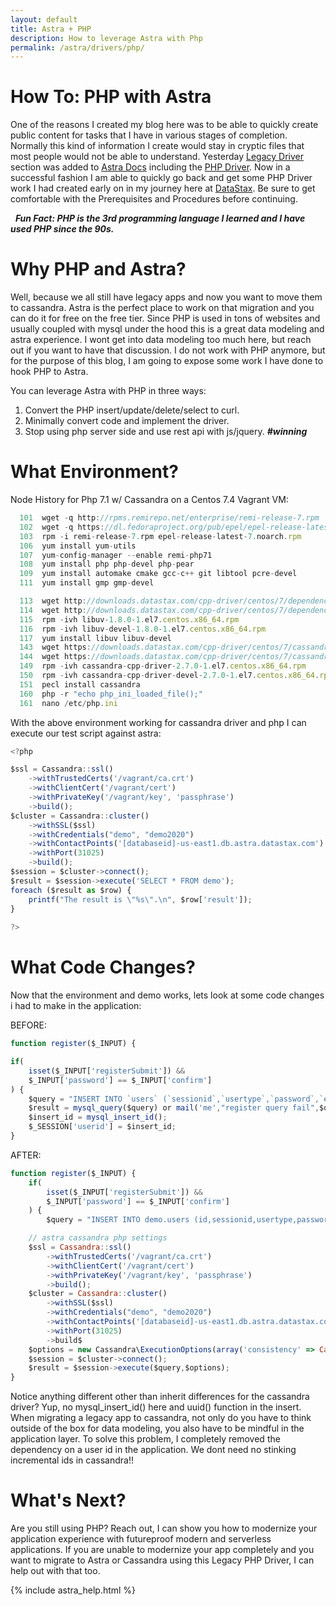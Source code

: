 ```yaml
---
layout: default
title: Astra + PHP
description: How to leverage Astra with Php
permalink: /astra/drivers/php/
---
```


# How To: PHP with Astra

One of the reasons I created my blog here was to be able to quickly create public content for tasks that I have in various stages of completion.  Normally this kind of information I create would stay in cryptic files that most people would not be able to understand.  Yesterday [Legacy Driver](https://docs.astra.datastax.com/docs/connecting-with-legacy-drivers) section was added to [Astra Docs](https://docs.astra.datastax.com/docs/) including the [PHP Driver](https://docs.astra.datastax.com/docs/php-legacy-drivers).  Now in a successful fashion I am able to quickly go back and get some PHP Driver work I had created early on in my journey here at [DataStax](https://datastax.com/).  Be sure to get comfortable with the Prerequisites and Procedures before continuing.

&nbsp; <b><i>Fun Fact: PHP is the 3rd programming language I learned and I have used PHP since the 90s.</i></b>  

# Why PHP and Astra?

Well, because we all still have legacy apps and now you want to move them to cassandra.  Astra is the perfect place to work on that migration and you can do it for free on the free tier. Since PHP is used in tons of websites and usually coupled with mysql under the hood this is a great data modeling and astra experience.  I wont get into data modeling too much here, but reach out if you want to have that discussion.  I do not work with PHP anymore, but for the purpose of this blog, I am going to expose some work I have done to hook PHP to Astra.

You can leverage Astra with PHP in three ways:

1.	Convert the PHP insert/update/delete/select to curl.
2.	Minimally convert code and implement the driver.
3.	Stop using php server side and use rest api with js/jquery. <b><i>#winning</i></b> 

# What Environment?

Node History for Php 7.1 w/ Cassandra on a Centos 7.4 Vagrant VM:

```js
  101  wget -q http://rpms.remirepo.net/enterprise/remi-release-7.rpm
  102  wget -q https://dl.fedoraproject.org/pub/epel/epel-release-latest-7.noarch.rpm
  103  rpm -i remi-release-7.rpm epel-release-latest-7.noarch.rpm
  106  yum install yum-utils
  107  yum-config-manager --enable remi-php71
  108  yum install php php-devel php-pear
  109  yum install automake cmake gcc-c++ git libtool pcre-devel 
  111  yum install gmp gmp-devel

  113  wget http://downloads.datastax.com/cpp-driver/centos/7/dependencies/libuv/v1.8.0/libuv-1.8.0-1.el7.centos.x86_64.rpm
  114  wget http://downloads.datastax.com/cpp-driver/centos/7/dependencies/libuv/v1.8.0/libuv-devel-1.8.0-1.el7.centos.x86_64.rpm
  115  rpm -ivh libuv-1.8.0-1.el7.centos.x86_64.rpm
  116  rpm -ivh libuv-devel-1.8.0-1.el7.centos.x86_64.rpm
  117  yum install libuv libuv-devel
  143  wget https://downloads.datastax.com/cpp-driver/centos/7/cassandra/v2.7.0/cassandra-cpp-driver-2.7.0-1.el7.centos.x86_64.rpm
  144  wget https://downloads.datastax.com/cpp-driver/centos/7/cassandra/v2.7.0/cassandra-cpp-driver-devel-2.7.0-1.el7.centos.x86_64.rpm
  149  rpm -ivh cassandra-cpp-driver-2.7.0-1.el7.centos.x86_64.rpm 
  150  rpm -ivh cassandra-cpp-driver-devel-2.7.0-1.el7.centos.x86_64.rpm 
  151  pecl install cassandra
  160  php -r "echo php_ini_loaded_file();"
  161  nano /etc/php.ini 
```

With the above environment working for cassandra driver and php I can execute our test script against astra:

```js
<?php 

$ssl = Cassandra::ssl()
	->withTrustedCerts('/vagrant/ca.crt')
	->withClientCert('/vagrant/cert')
	->withPrivateKey('/vagrant/key', 'passphrase')
	->build();
$cluster = Cassandra::cluster()
	->withSSL($ssl)
	->withCredentials("demo", "demo2020")
	->withContactPoints('[databaseid]-us-east1.db.astra.datastax.com')
	->withPort(31025)
	->build();
$session = $cluster->connect();
$result = $session->execute('SELECT * FROM demo');
foreach ($result as $row) {
    printf("The result is \"%s\".\n", $row['result']);
}
 
?>
```

# What Code Changes?

Now that the environment and demo works, lets look at some code changes i had to make in the application:

BEFORE:
```js
function register($_INPUT) {

if(
	isset($_INPUT['registerSubmit']) && 
	$_INPUT['password'] == $_INPUT['confirm']
) {
	$query = "INSERT INTO `users` (`sessionid`,`usertype`,`password`,`email`,`ip`) VALUES('".session_id()."', 'member', PASSWORD('".$_POST['password']."'), '".$_POST['email']."', '".$_SERVER['REMOTE_ADDR']."');";
	$result = mysql_query($query) or mail('me',"register query fail",$query);
	$insert_id = mysql_insert_id();
	$_SESSION['userid'] = $insert_id;	
}
```

AFTER:
```js
function register($_INPUT) {
	if(
	   	isset($_INPUT['registerSubmit']) &&
	    $_INPUT['password'] == $_INPUT['confirm']
	) {
	   	$query = "INSERT INTO demo.users (id,sessionid,usertype,password,email,ip) VALUES(uuid(), '".session_id()."', 'member', '".$_POST['password']."', '".$_POST['email']."', '".$_SERVER['REMOTE_ADDR']."');";

	// astra cassandra php settings
	$ssl = Cassandra::ssl()
		->withTrustedCerts('/vagrant/ca.crt')
		->withClientCert('/vagrant/cert')
		->withPrivateKey('/vagrant/key', 'passphrase')
	   	->build();
	$cluster = Cassandra::cluster()
		->withSSL($ssl)
		->withCredentials("demo", "demo2020")
		->withContactPoints('[databaseid]-us-east1.db.astra.datastax.com')
		->withPort(31025)
		->build$
	$options = new Cassandra\ExecutionOptions(array('consistency' => Cassandra::CONSISTENCY_ALL));
	$session = $cluster->connect();
	$result = $session->execute($query,$options);
}
```

Notice anything different other than inherit differences for the cassandra driver?  Yup, no mysql_insert_id() here and uuid() function in the insert.  When migrating a legacy app to cassandra, not only do you have to think outside of the box for data modeling, you also have to be mindful in the application layer.  To solve this problem, I completely removed the dependency on a user id in the application.  We dont need no stinking incremental ids in cassandra!!

# What's Next?

Are you still using PHP?  Reach out, I can show you how to modernize your application experience with futureproof modern and serverless applications.  If you are unable to modernize your app completely and you want to migrate to Astra or Cassandra using this Legacy PHP Driver,  I can help out with that too.  


{% include astra_help.html %}